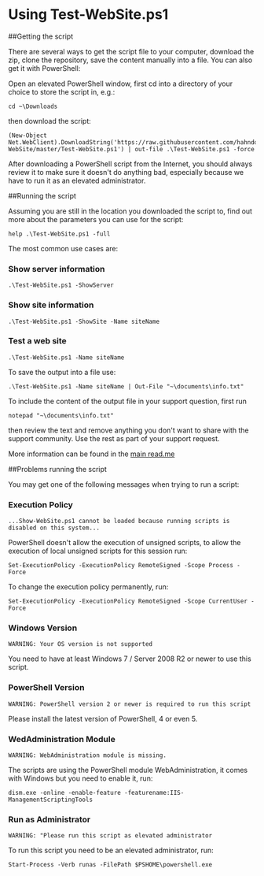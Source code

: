 # Using Test-WebSite.ps1

##Getting the script

There are several ways to get the script file to your computer, download the zip, clone the repository, save the content manually into a file. 
You can also get it with PowerShell:

Open an elevated PowerShell window, first cd into a directory of your choice to store the script in, e.g.:

	cd ~\Downloads

then download the script:

	(New-Object Net.WebClient).DownloadString('https://raw.githubusercontent.com/hahndorf/Test-WebSite/master/Test-WebSite.ps1') | out-file .\Test-WebSite.ps1 -force 

After downloading a PowerShell script from the Internet, you should always review it to make sure it doesn't do anything bad, especially because we have to run it as an elevated administrator. 

##Running the script

Assuming you are still in the location you downloaded the script to, find out more about the parameters you can use for the script:

    help .\Test-WebSite.ps1 -full

The most common use cases are:

### Show server information

    .\Test-WebSite.ps1 -ShowServer

### Show site information
	.\Test-WebSite.ps1 -ShowSite -Name siteName

### Test a web site
	.\Test-WebSite.ps1 -Name siteName

To save the output into a file use:

    .\Test-WebSite.ps1 -Name siteName | Out-File "~\documents\info.txt"

To include the content of the output file in your support question, first run

    notepad "~\documents\info.txt"

then review the text and remove anything you don't want to share with the support community. Use the rest as part of your support request.

More information can be found in the [main read.me](https://github.com/hahndorf/Test-WebSite)

##Problems running the script

You may get one of the following messages when trying to run a script:

### Execution Policy

    ...Show-WebSite.ps1 cannot be loaded because running scripts is disabled on this system...

PowerShell doesn't allow the execution of unsigned scripts, to
allow the execution of local unsigned scripts for this session run:

    Set-ExecutionPolicy -ExecutionPolicy RemoteSigned -Scope Process -Force

To change the execution policy permanently, run:

	Set-ExecutionPolicy -ExecutionPolicy RemoteSigned -Scope CurrentUser -Force

### Windows Version

    WARNING: Your OS version is not supported

You need to have at least Windows 7 / Server 2008 R2 or newer to use this script.

### PowerShell Version

    WARNING: PowerShell version 2 or newer is required to run this script

Please install the latest version of PowerShell, 4 or even 5.

### WedAdministration Module

    WARNING: WebAdministration module is missing.

The scripts are using the PowerShell module WebAdministration, it comes with Windows but you need to enable it, run:

    dism.exe -online -enable-feature -featurename:IIS-ManagementScriptingTools

### Run as Administrator

    WARNING: "Please run this script as elevated administrator

To run this script you need to be an elevated administrator, run:

    Start-Process -Verb runas -FilePath $PSHOME\powershell.exe